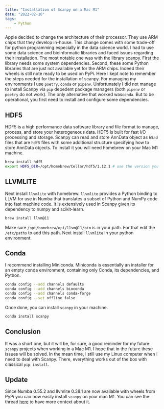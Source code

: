 ```yaml
---
title: "Installation of Scanpy on a Mac M1"
date: "2022-02-10"
tags:
    - Python
---
```


Apple decided to change the architecture of their processor. They use ARM chips that they develop in-house. This change comes with some trade-off for python programming especially in the data science world. I had to use some data science and bioinformatic libraries and faced issues regarding their installation. The most notable one was with the library scanpy. First the library needs some system dependencies. Second, these some Python libraries that are just not available yet for the ARM chips. Indeed their wheels is still note ready to be used on PyPi. Here I kept note to remember the steps needed for the installation of scanpy. For managing my environments I use `poetry`, `conda` or `pipenv`. Unfortunately I did not manage to install Scanpy via `pip` depedent package managers (both `pipenv` or `poetry` do not work). The only alternative that worked was`conda`. But to be operational, you first need to install and configure some dependencies.

## HDF5

HDF5 is a high performance data software library and file format to manage, process, and store your heterogeneous data. HDF5 is built for fast I/O processing and storage. Scanpy can read and store AnnData object as `h5ad` files that are `hdf5` files with some additional structure specifying how to store AnnData objects. To install it you will need homebrew on your Mac M1 machine.

```bash
brew install hdf5
export HDF5_DIR=/opt/homebrew/Cellar/hdf5/1.12.1 # use the version you have
```

## LLVMLITE

Next install `llvmlite` with homebrew. `llvmlite` provides a Python binding to LLVM for use in Numba that translates a subset of Python and NumPy code into fast machine code. It is extensively used in Scanpy given its dependency to numpy and scikit-learn.

```bash
brew install llvm@11
```

Make sure `/opt/homebrew/opt/llvm@11/bin` is in your path. For that edit the `/etc/paths` to add this path. Next install `llvmlite` in your python environment.

## Conda

I recommend installing Miniconda. Miniconda is essentially an installer for an empty conda environment, containing only Conda, its dependencies, and Python.

```bash
conda config --add channels defaults
conda config --add channels bioconda
conda config --add channels conda-forge
conda config --set offline false
```

Once done, you can install `scanpy` in your machine.

```bash
conda install scanpy
```

## Conclusion

It was a short one, but it will be, for sure, a good reminder for my future `scanpy` projects when working in a Mac M1. I hope that in the future these issues will be solved. In the mean time, I still use my Linux computer when I need to deal with Scanpy. There, everything works out of the box with classical `pip install`.

## Update

Since Numba 0.55.2 and llvmlite 0.38.1 are now available with wheels from PyPi you can now easily install `scanpy` on your mac M1. You can see the thread [here](https://numba.discourse.group/t/wheels-for-apple-silicon-m1/1282) to have more context about it.
